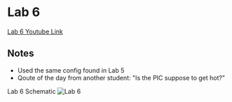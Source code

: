 # Lab 6
[Lab 6 Youtube Link](https://youtu.be/QiQTNBz2Koo)

## Notes
- Used the same config found in Lab 5
- Qoute of the day from another student: "Is the PIC suppose to get hot?"

Lab 6 Schematic
![Lab 6](/Lab6.png)

